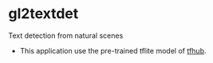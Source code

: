 # gl2textdet
Text detection from natural scenes
- This application use the pre-trained tflite model of [tfhub](https://tfhub.dev/sayakpaul/lite-model/east-text-detector/int8/1).


